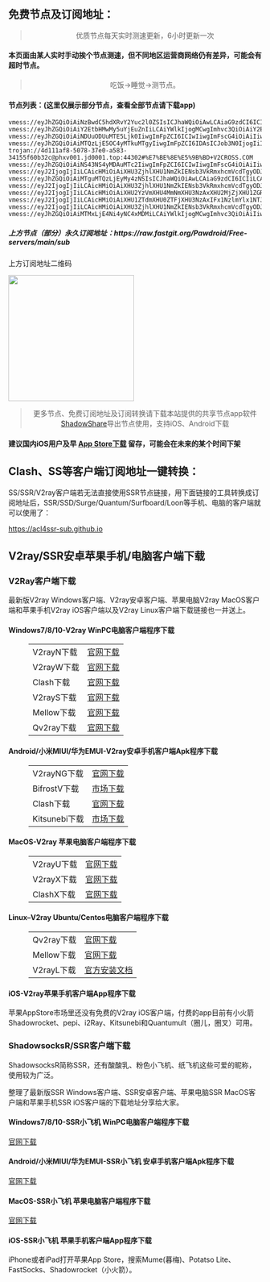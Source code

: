 
<h2>免费节点及订阅地址：</h2>
<blockquote>
<p style="text-align: center;">优质节点每天实时测速更新，6小时更新一次</p>
</blockquote>
<h4>本页面由某人实时手动挨个节点测速，但不同地区运营商网络仍有差异，可能会有超时节点。</h4>
<blockquote>
<p style="text-align: center;">吃饭->睡觉->测节点。</p>
</blockquote>
<h4>节点列表：(这里仅展示部分节点，查看全部节点请下载app)</h4>

```vmess://eyJ2IjogIjIiLCAicHMiOiAiXHU2Y2Q1XHU1NmZkIE9WSFx1NjczYVx1NjIzZlNBU1x1Nzg2Y1x1NzZkOEJHUFx1NGUzYlx1NjczYSIsICJhZGQiOiAiNS4xMzUuNDMuMTE5IiwgInBvcnQiOiAiNTg3MzIiLCAiaWQiOiAiZDE1OWM1YmUtODI5MS00NWM0LWJkMjEtNTFkMDI0NjU4YTZkIiwgImFpZCI6ICIwIiwgInNjeSI6ICJhdXRvIiwgIm5ldCI6ICJ3cyIsICJ0eXBlIjogIm5vbmUiLCAiaG9zdCI6ICJibWkuaXJULm1lL3MwMDEzX09mZmljaWFsIiwgInBhdGgiOiAiLyIsICJ0bHMiOiAiIiwgInNuaSI6ICIifQ==
vmess://eyJhZGQiOiAiNzBwdC5hdXRvY2Yuc2l0ZSIsICJhaWQiOiAwLCAiaG9zdCI6ICIiLCAiaWQiOiAiZTljNGNlNTItOWE3OC00MzgxLWI2ZjgtMjMzNTBiYzRkNjA2IiwgIm5ldCI6ICJ3cyIsICJwYXRoIjogIi92MnJheSIsICJwb3J0IjogODAsICJwcyI6ICJcdTdmOGVcdTU2ZmQgVjJDUk9TUy5DT00iLCAidGxzIjogIiIsICJ0eXBlIjogImF1dG8iLCAic2VjdXJpdHkiOiAiYXV0byIsICJza2lwLWNlcnQtdmVyaWZ5IjogdHJ1ZSwgInNuaSI6ICIifQ==
vmess://eyJhZGQiOiAiY2EtbHMwMy5uYjEuZnIiLCAiYWlkIjogMCwgImhvc3QiOiAiY2EtbHMwMy5uYjEuZnIiLCAiaWQiOiAiY2I3MDAxYzctZTQ5NS00MWFjLWI5NDItZjI1ZjYwNTIzNDE0IiwgIm5ldCI6ICJ3cyIsICJwYXRoIjogIi9jbGllbnRhcmVhIiwgInBvcnQiOiA2NDQ0MywgInBzIjogIlx1NTJhMFx1NjJmZlx1NTkyNyBcdTliNDFcdTUzMTdcdTUxNGJcdTc3MDFcdTg0OTlcdTcyNzlcdTUyMjlcdTVjMTRBbWF6b25cdTY1NzBcdTYzNmVcdTRlMmRcdTVmYzMiLCAidGxzIjogInRscyIsICJ0eXBlIjogImF1dG8iLCAic2VjdXJpdHkiOiAiYXV0byIsICJza2lwLWNlcnQtdmVyaWZ5IjogdHJ1ZSwgInNuaSI6ICIifQ==
vmess://eyJhZGQiOiAiNDUuODUuMTE5Ljk0IiwgImFpZCI6ICIwIiwgImFscG4iOiAiIiwgImZwIjogIiIsICJob3N0IjogImhzdHIxNjc1NTIwMTA2MjcwLmFpZGFwcC5saWZlIiwgImlkIjogImVlMzBkM2ZmLWRhMTQtNGVhOC1iY2QyLTAyZThlZTM2NjdkZSIsICJuZXQiOiAid3MiLCAicGF0aCI6ICIvYWlkYXBwLmxpZmV2d3MiLCAicG9ydCI6ICI0NDMiLCAicHMiOiAiXHU2YjI3XHU3NmRmIFYyQ1JPU1MuQ09NIiwgInNjeSI6ICJhdXRvIiwgInNuaSI6ICJoc3RyMTY3NTUyMDEwNjI3MC5haWRhcHAubGlmZSIsICJ0bHMiOiAidGxzIiwgInR5cGUiOiAiIiwgInYiOiAiMiJ9
vmess://eyJhZGQiOiAiMTQzLjE5OC4yMTkuMTgyIiwgImFpZCI6IDAsICJob3N0IjogIiIsICJpZCI6ICJlOWM0Y2U1Mi05YTc4LTQzODEtYjZmOC0yMzM1MGJjNGQ2MDYiLCAibmV0IjogIndzIiwgInBhdGgiOiAiL3YycmF5IiwgInBvcnQiOiA4MCwgInBzIjogIlx1N2Y4ZVx1NTZmZCBWMkNST1NTLkNPTSIsICJ0bHMiOiAiIiwgInR5cGUiOiAiYXV0byIsICJzZWN1cml0eSI6ICJhdXRvIiwgInNraXAtY2VydC12ZXJpZnkiOiB0cnVlLCAic25pIjogIiJ9
trojan://4d111af8-5078-37e0-a583-34155f60b32c@phxv001.jd0001.top:44302#%E7%BE%8E%E5%9B%BD+V2CROSS.COM
vmess://eyJhZGQiOiAiNS43NS4yMDAuMTc2IiwgImFpZCI6ICIwIiwgImFscG4iOiAiIiwgImZwIjogIiIsICJob3N0IjogIiIsICJpZCI6ICI0YzNkZGFmZS1lMTBiLTQzMGUtY2UxMy00ZTQ3YmQyNGMxNjMiLCAibmV0IjogInRjcCIsICJwYXRoIjogIiIsICJwb3J0IjogIjE1Mjc2IiwgInBzIjogIlx1NGYwYVx1NjcxNyBWMkNST1NTLkNPTSIsICJzY3kiOiAiYXV0byIsICJzbmkiOiAiIiwgInRscyI6ICIiLCAidHlwZSI6ICJub25lIiwgInYiOiAiMiJ9
vmess://eyJ2IjogIjIiLCAicHMiOiAiXHU3ZjhlXHU1NmZkIENsb3VkRmxhcmVcdTgyODJcdTcwYjkiLCAiYWRkIjogIm9uZS5yMzMuZnVuIiwgInBvcnQiOiAiNDQzIiwgImlkIjogIjUxY2M3ODdjLWFhMGMtNDg3OC04MjUyLWEzNjdkZGU3ZTIyNyIsICJhaWQiOiAiMCIsICJzY3kiOiAiYXV0byIsICJuZXQiOiAid3MiLCAidHlwZSI6ICJub25lIiwgImhvc3QiOiAidWstZnVsbC5wcml2YXRlaXAubmV0IiwgInBhdGgiOiAiL3JhY2V2cG4iLCAidGxzIjogInRscyIsICJzbmkiOiAidWstZnVsbC5wcml2YXRlaXAubmV0In0=
vmess://eyJhZGQiOiAiMTguMTQzLjEyMy4zNSIsICJhaWQiOiAwLCAiaG9zdCI6ICIiLCAiaWQiOiAiNjhkZjQ4MzgtNDZkMC00YjViLWMzZjAtYTQwZWM3MDYzMjQ1IiwgIm5ldCI6ICJ3cyIsICJwYXRoIjogIi8iLCAicG9ydCI6IDgwLCAicHMiOiAiXHU3ZjhlXHU1NmZkIFx1OWViYlx1NzcwMVx1NzQwNlx1NWRlNVx1NWI2Nlx1OTY2MiIsICJ0bHMiOiAiIiwgInR5cGUiOiAiYXV0byIsICJzZWN1cml0eSI6ICJhdXRvIiwgInNraXAtY2VydC12ZXJpZnkiOiB0cnVlLCAic25pIjogIiJ9
vmess://eyJ2IjogIjIiLCAicHMiOiAiXHU3ZjhlXHU1NmZkIENsb3VkRmxhcmVcdTgyODJcdTcwYjkiLCAiYWRkIjogIjE3Mi42Ny4xOTkuMzIiLCAicG9ydCI6ICI0NDMiLCAiaWQiOiAiNTZhMjE4OGItMmFiNy00MDJjLWI5YjgtMzQ4NDdmZGYwOTU4IiwgImFpZCI6ICIwIiwgInNjeSI6ICJhdXRvIiwgIm5ldCI6ICJ3cyIsICJ0eXBlIjogIm5vbmUiLCAiaG9zdCI6ICJvcGxnMS56aHVqaWNuMi5jb20iLCAicGF0aCI6ICIvNVFOUk9TUlYiLCAidGxzIjogInRscyIsICJzbmkiOiAiIn0=
vmess://eyJ2IjogIjIiLCAicHMiOiAiXHU2YzVmXHU4MmNmXHU3NzAxXHU2MjZjXHU1ZGRlXHU1ZTAyIFx1NzlmYlx1NTJhOCIsICJhZGQiOiAiMjIzLjExMS4yMDIuMTM5IiwgInBvcnQiOiA2MzA4NywgImlkIjogImUxNTlmNDA5LWFmMGUtMzhiNi1iMzRlLTQwNGE5ODA4OTQ3MSIsICJhaWQiOiAwLCAic2N5IjogImF1dG8iLCAibmV0IjogIndzIiwgImhvc3QiOiAic2ctYmFsYW5jZXIudGVuY2VudC5iZXN0IiwgInBhdGgiOiAiL211Z3VhIiwgInRscyI6ICJ0bHMifQ==
vmess://eyJ2IjogIjIiLCAicHMiOiAiXHU1ZTdmXHU0ZTFjXHU3NzAxIFx1NzlmYlx1NTJhOCIsICJhZGQiOiAiMTIwLjI0MS4xMjYuMjEyIiwgInBvcnQiOiA2MzA4OCwgImlkIjogImUxNTlmNDA5LWFmMGUtMzhiNi1iMzRlLTQwNGE5ODA4OTQ3MSIsICJhaWQiOiAwLCAic2N5IjogImF1dG8iLCAibmV0IjogIndzIiwgImhvc3QiOiAidHctbG9hZC1iYWxhbmNlci5teW4xZGVzLmNvbSIsICJwYXRoIjogIi9tdWd1YSIsICJ0bHMiOiAidGxzIn0=
vmess://eyJ2IjogIjIiLCAicHMiOiAiXHU3ZjhlXHU1NmZkIENsb3VkRmxhcmVcdTgyODJcdTcwYjkiLCAiYWRkIjogImV1MnZjLndhbnd1c2hlbmcubWUiLCAicG9ydCI6ICI0NDMiLCAidHlwZSI6ICJub25lIiwgImlkIjogImZhZGZhMmViLTdkYWUtNGUwZi1hZjZhLWE4YTgzNzdmOGRjZSIsICJhaWQiOiAiMCIsICJuZXQiOiAid3MiLCAicGF0aCI6ICIvIiwgImhvc3QiOiAiZXUydmMud2Fud3VzaGVuZy5tZSIsICJ0bHMiOiAidGxzIn0=
vmess://eyJhZGQiOiAiMTMxLjE4Ni4yNC4xMDMiLCAiYWlkIjogMCwgImhvc3QiOiAiIiwgImlkIjogIjYwOTNlZWZiLTdhYjYtNDFkZi1hYmEwLWQ1ZmE1ODE0N2UxMCIsICJuZXQiOiAid3MiLCAicGF0aCI6ICIvcmVmZnM3eTI2ZzB1YSIsICJwb3J0IjogNDQzLCAicHMiOiAiXHU3ZjhlXHU1NmZkIFYyQ1JPU1MuQ09NIiwgInRscyI6ICJ0bHMiLCAidHlwZSI6ICJhdXRvIiwgInNlY3VyaXR5IjogImF1dG8iLCAic2tpcC1jZXJ0LXZlcmlmeSI6IHRydWUsICJzbmkiOiAiIn0=
```
<h5>上方节点（部分）永久订阅地址：https://raw.fastgit.org/Pawdroid/Free-servers/main/sub</h5>
<p>上方订阅地址二维码</p>
<img src='https://raw.fastgit.org/Pawdroid/Free-servers/main/sub.png' width=250 height=250>
<blockquote style='text-align: center;'>更多节点、免费订阅地址及订阅转换请下载本站提供的共享节点app软件<a href='https://shadowshare.v2cross.com'>ShadowShare</a>导出节点使用，支持iOS、Android下载</blockquote>
<h4>建议国内iOS用户及早 <a href='https://apps.apple.com/cn/app/shadowshare/id1612647259'>App Store下载</a> 留存，可能会在未来的某个时间下架</h4>

<div class="nv-content-wrap entry-content">
<h2>Clash、SS等客户端订阅地址一键转换：</h2>
<p>SS/SSR/V2ray客户端若无法直接使用SSR节点链接，用下面链接的工具转换成订阅地址后，SSR/SSD/Surge/Quantum/Surfboard/Loon等手机、电脑的客户端就可以使用了：</p>
<p><a href="https://acl4ssr-sub.github.io" target="_blank" rel="noreferrer noopener nofollow">https://acl4ssr-sub.github.io</a></p>
<h2>V2ray/SSR安卓苹果手机/电脑客户端下载</h2>
<h3>V2Ray客户端下载</h3>
<p>最新版V2ray Windows客户端、V2ray安卓客户端、苹果电脑V2ray MacOS客户端和苹果手机V2ray iOS客户端以及V2ray Linux客户端下载链接也一并送上。</p>
<h4>Windows7/8/10-<strong>V2ray WinPC电脑客户端</strong>程序下载</h4>
<figure class="wp-block-table alignwide is-style-stripes"><table><tbody><tr><td>V2rayN下载</td><td><a href="https://github.com/2dust/v2rayN/releases" target="_blank" rel="noreferrer noopener">官网下载</a></td></tr><tr><td>V2rayW下载</td><td><a href="https://github.com/Cenmrev/V2RayW/releases" target="_blank" rel="noreferrer noopener">官网下载</a></td></tr><tr><td>Clash下载</td><td><a href="https://github.com/Fndroid/clash_for_windows_pkg/releases" target="_blank" rel="noreferrer noopener">官网下载</a></td></tr><tr><td>V2rayS下载</td><td><a href="https://github.com/Shinlor/V2RayS/releases" target="_blank" rel="noreferrer noopener">官网下载</a></td></tr><tr><td>Mellow下载</td><td><a href="https://github.com/mellow-io/mellow/releases" target="_blank" rel="noreferrer noopener">官网下载</a></td></tr><tr><td>Qv2ray下载</td><td><a href="https://github.com/Qv2ray/Qv2ray" target="_blank" rel="noreferrer noopener">官网下载</a></td></tr></tbody></table></figure>
<h4><strong>Android/小米MIUI/华为EMUI-V2ray安卓手机客户端</strong>Apk程序下载</h4>
<figure class="wp-block-table alignwide is-style-stripes"><table><tbody><tr><td>V2rayNG下载</td><td><a href="https://github.com/2dust/v2rayNG/releases" target="_blank" rel="noreferrer noopener">官网下载</a></td></tr><tr><td>BifrostV下载</td><td><a rel="noreferrer noopener" href="https://www.appsapk.com/downloading/latest/com.github.dawndiy.bifrostv-0.6.8.apk" target="_blank">市场下载</a></td></tr><tr><td>Clash下载</td><td><a href="https://github.com/Kr328/ClashForAndroid/releases" target="_blank" rel="noreferrer noopener">官网下载</a></td></tr><tr><td>Kitsunebi下载</td><td><a rel="noreferrer noopener" href="https://apkpure.com/kitsunebi/fun.kitsunebi.kitsunebi4android" target="_blank">市场下载</a></td></tr></tbody></table></figure>
<h4><strong>MacOS-V2ray <strong>苹果电脑</strong>客户端</strong>程序下载</h4>
<figure class="wp-block-table alignwide is-style-stripes"><table><tbody><tr><td>V2rayU下载</td><td><a href="https://github.com/yanue/V2rayU/releases" target="_blank" rel="noreferrer noopener">官网下载</a></td></tr><tr><td>V2rayX下载</td><td><a href="https://github.com/Cenmrev/V2RayX/releases" target="_blank" rel="noreferrer noopener">官网下载</a></td></tr><tr><td>ClashX下载</td><td><a href="https://github.com/yichengchen/clashX/releases" target="_blank" rel="noreferrer noopener">官网下载</a></td></tr></tbody></table></figure>
<h4><strong>Linux</strong>–<strong>V2ray Ubuntu/Centos电脑客户端</strong>程序下载</h4>
<figure class="wp-block-table alignwide is-style-stripes"><table><tbody><tr><td>Qv2ray下载</td><td><a href="https://github.com/Qv2ray/Qv2ray" target="_blank" rel="noreferrer noopener">官网下载</a></td></tr><tr><td>Mellow下载</td><td><a href="https://github.com/mellow-io/mellow/releases" target="_blank" rel="noreferrer noopener">官网下载</a></td></tr><tr><td>V2rayL下载</td><td><a rel="noreferrer noopener" href="https://github.com/jiangxufeng/v2rayL" target="_blank">官方安装文档</a></td></tr></tbody></table></figure>
<h4>iOS-<strong>V2ray苹果<strong>手机客户端</strong>App程序</strong>下载</h4>
<p>苹果AppStore市场里还没有免费的V2ray iOS客户端，付费的app目前有小火箭Shadowrocket、pepi、i2Ray、Kitsunebi和Quantumult（圈儿，圈叉）可用。</p>
<h3>ShadowsocksR/SSR客户端下载</h3>
<p>ShadowsocksR简称SSR，还有酸酸乳、粉色小飞机、纸飞机这些可爱的昵称，使用较为广泛。</p>
<p>整理了最新版SSR Windows客户端、SSR安卓客户端、苹果电脑SSR MacOS客户端和苹果手机SSR iOS客户端的下载地址分享给大家。</p>
<h4><strong>Windows7/8/10-<strong>SSR小飞机 WinPC电脑客户端</strong>程序下载</strong></h4>
<p><a rel="noreferrer noopener" href="https://github.com/shadowsocksrr/shadowsocksr-csharp/releases" target="_blank">官网下载</a></p>
<h4><strong><strong>Android/小米MIUI/华为EMUI-SSR小飞机 安卓手机客户端</strong>Apk程序下载</strong></h4>
<p><a rel="noreferrer noopener" href="https://github.com/shadowsocksrr/shadowsocksr-android/releases" target="_blank">官网下载</a></p>
<h4><strong><strong>MacOS-SSR小飞机 苹果电脑客户端</strong>程序下载</strong></h4>
<p><a href="https://github.com/qinyuhang/ShadowsocksX-NG-R/releases" target="_blank" rel="noreferrer noopener">官网下载</a></p>
<h4><strong>iOS-<strong>SSR小飞机 苹果手机客户端App程序</strong></strong>下载</h4>
<p>iPhone或者iPad打开苹果App Store，搜索Mume(暮梅)、Potatso Lite、FastSocks、Shadowrocket（小火箭）。</p>

